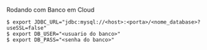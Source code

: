 Rodando com Banco em Cloud
```
$ export JDBC_URL="jdbc:mysql://<host>:<porta>/<nome_database>?useSSL=false"
$ export DB_USER="<usuario do banco>"
$ export DB_PASS="<senha do banco>"
```